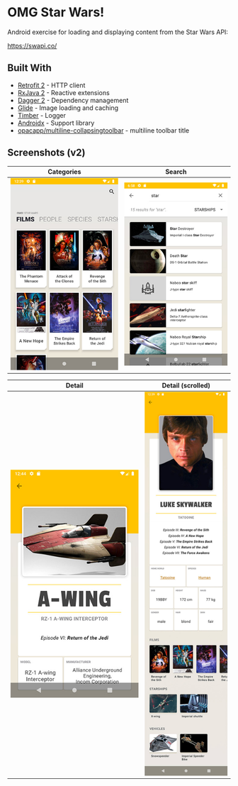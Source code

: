 # OMG Star Wars!
Android exercise for loading and displaying content from the Star Wars API:

https://swapi.co/

## Built With

* [Retrofit 2](https://github.com/square/retrofit) - HTTP client
* [RxJava 2](https://github.com/ReactiveX/RxJava) - Reactive extensions
* [Dagger 2](https://github.com/google/dagger) - Dependency management
* [Glide](https://github.com/bumptech/glide) - Image loading and caching
* [Timber](https://github.com/JakeWharton/timber) - Logger
* [Androidx](https://developer.android.com/jetpack/androidx) - Support library
* [opacapp/multiline-collapsingtoolbar](https://github.com/opacapp/multiline-collapsingtoolbar) - multiline toolbar title

## Screenshots (v2)

| Categories | Search |
| --- | --- |
| ![](screenshots-v2/categories.jpg "Categories Browser") | ![](screenshots-v2/search.jpg "Search") |


| Detail | Detail (scrolled) |
| --- | --- |
| ![](screenshots-v2/detail.jpg "Detail") | ![](screenshots-v2/detail-scrolled.jpg "Detail (full)") |
